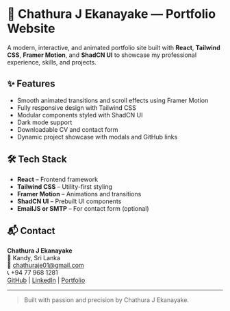# 💼 Chathura J Ekanayake — Portfolio Website

A modern, interactive, and animated portfolio site built with **React**, **Tailwind CSS**, **Framer Motion**, and **ShadCN UI** to showcase my professional experience, skills, and projects.

## ✨ Features

- Smooth animated transitions and scroll effects using Framer Motion
- Fully responsive design with Tailwind CSS
- Modular components styled with ShadCN UI
- Dark mode support
- Downloadable CV and contact form
- Dynamic project showcase with modals and GitHub links

## 🛠️ Tech Stack

- **React** – Frontend framework
- **Tailwind CSS** – Utility-first styling
- **Framer Motion** – Animations and transitions
- **ShadCN UI** – Prebuilt UI components
- **EmailJS or SMTP** – For contact form (optional)

## 📬 Contact

**Chathura J Ekanayake**  
📍 Kandy, Sri Lanka  
📧 chathuraje01@gmail.com  
📞 +94 77 968 1281  
[GitHub](https://github.com/chathuraje) | [LinkedIn](https://linkedin.com/in/chathuraje) | [Portfolio](https://chathura.digitix365.com)

---

> Built with passion and precision by Chathura J Ekanayake.
